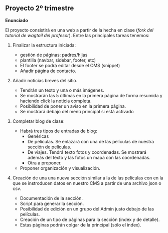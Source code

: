 

## Proyecto 2º trimestre

 **Enunciado**

El proyecto consistirá en una web a partir de la hecha en clase (*fork del tutorial de wagtail del profesor*). Entre las principales tareas tenemos:

 1. Finalizar la estructura iniciada:
    -   gestión de páginas: padres/hijas
    -   plantilla (navbar, sidebar, footer, etc)
    -   El footer se podrá editar desde el CMS (snippet)
    -   Añadir página de contacto.
    
 2. Añadir noticias breves del sitio.    
    -   Tendrán un texto y una o más imágenes.
    -   Se mostrarán las 5 últimas en la primera página de forma resumida y haciendo click la noticia completa.
	-   Posibilidad de poner un aviso en la primera página.
    -   Se mostrará debajo del menú principal si está activado
    
 3. Completar blog de clase:
    
    -   Habrá tres tipos de entradas de blog:
        -   Genéricas
        -   De películas. Se enlazará con una de las películas de nuestra sección de películas.
        -   De viajes. Tendrá texto fotos y coordenadas. Se mostrará además del texto y las fotos un mapa con las coordenadas.
        -   Otra a proponer.
    -   Proponer organización y visualización.
     
 4. Creación de una una nueva sección similar a la de las películas con
    en la que se instroducen datos en nuestro CMS a partir de una
    archivo json o csv.
    
    -   Documentación de la sección.
    -   Script para generar la sección.
    -   Posibilidad de edición en un grupo del Admin justo debajo de las películas.
    -   Creación de un tipo de páginas para la sección (index y de detalle).
    -   Estas páginas podrán colgar de la principal (sólo el index).
